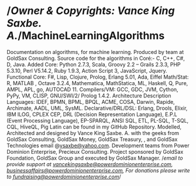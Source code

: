 /*Owner & Copyrights: Vance King Saxbe. A.*/MachineLearningAlgorithms
=========================

Documentation on algorithms, for machine learning. Produced by team at GoldSax Consulting. Source code for the algorithms in 	Coré:- C, C++, C#, D, Java. 	Added Core:  Python 2.7.3, Scala, Groovy 2.2 – Grails 2.3.3, PHP 5.3.10, Perl V5.14.2, Ruby 1.9.3, Action Script 3, JavaScript, Jquery. 	Functional Core: F#, Lisp, Clojure, Prolog, Erlang 5.01, Ada, Eiffel 	Math/Stat: R, MATLAB , Octave 3.2.4, Mathematica, MathStatica, ML, Haskell, Q, Pure, AMPL, APL, go, AUTOCAD 11. 	Compilers/VM: GCC, GDC, JVM, Cython, PyPy, VM, CLISP, GNU/SWI/2/ Prolog  1.4.2. 	Architecture Description Languages: IDEF, BPMN, BPML, BPQL, ACME, COSA, Darwin, Rapide, Archimate, AADL, UML, SysML. 	Declarative/DRL/DSL: Erlang, Drools, Elixir, IBM ILOG, CPLEX CEP, DRL (Decision Representation Language), E.P.L (Event Processing Language), EP-SPARQL, ANSI SQL, ETL, PL-SQL, T-SQL, CQL, HiveQL, Pig Latin can be found in my GitHub Repository. Modelled, Architected and designed by Vance King Saxbe. A. with the geeks from GoldSax Consulting, GoldSax Money, GoldSax Treasury, ,  and GoldSax Technologies email @vsaxbe@yahoo.com. Development teams from Power Dominion Enterprise, Precieux Consulting. Project sponsored by GoldSax Foundation, GoldSax Group and executed by GoldSax Manager.
/*email to provide support at vancekingsaxbe@powerdominionenterprise.com, businessaffairs@powerdominionenterprise.com, For donations please write to fundraising@powerdominionenterprise.com*/